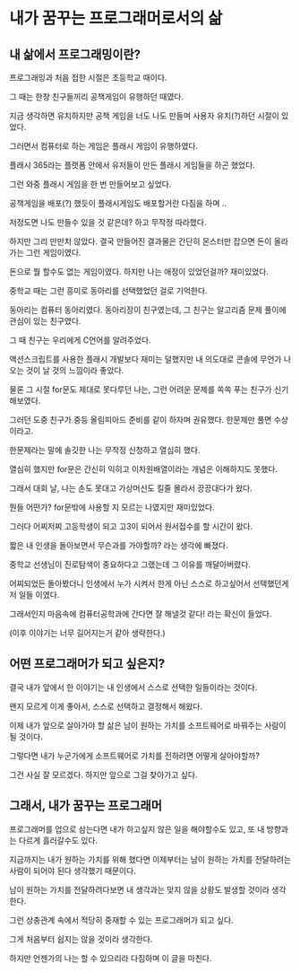 # 내가 꿈꾸는 프로그래머로서의 삶

## 내 삶에서 프로그래밍이란?

프로그래밍과 처음 접한 시절은 초등학교 때이다.

그 때는 한창 친구들끼리 공책게임이 유행하던 때였다.

지금 생각하면 유치하지만 공책 게임을 너도 나도 만들며 사용자 유치(?)하던 시절이 있었다.

그러면서 컴퓨터로 하는 게임은 플래시 게임이 유행하였다.

플래시 365라는 플랫폼 안에서 유저들이 만든 플래시 게임들을 하곤 했었다.

그런 와중 플래시 게임을 한 번 만들어보고 싶었다.

공책게임을 배포(?) 했듯이 플래시게임도 배포할거란 다짐을 하며 ..

저정도면 나도 만들수 있을 것 같은데? 하고 무작정 따라했다.

하지만 그리 만만치 않았다. 결국 만들어진 결과물은 간단히 몬스터만 잡으면 돈이 올라가는 그런 게임이였다.

돈으로 뭘 할수도 없는 게임이였다. 하지만 나는 애정이 있었던걸까? 재미있었다.

중학교 때는 그런 흥미로 동아리를 선택했었던 걸로 기억한다.

동아리는 컴퓨터 동아리였다. 동아리장이 친구였는데, 그 친구는 알고리즘 문제 풀이에 관심이 있는 친구였다.

그 때 친구는 우리에게 C언어를 알려주었다.

액션스크립트를 사용한 플래시 개발보다 재미는 덜했지만 내 의도대로 콘솔에 무언가 나오는 것이 날 것의 느낌이라 좋았다.

물론 그 시절 for문도 제대로 못다루던 나는, 그런 어려운 문제를 쏙쏙 푸는 친구가 신기해보였다.

그러던 도중 친구가 중등 올림피아드 준비를 같이 하자며 권유했다. 한문제만 풀면 수상이라고.

한문제라는 말에 솔깃한 나는 무작정 신청하고 열심히 했다.

열심히 했지만 for문은 간신히 익히고 이차원배열이라는 개념은 이해하지도 못했다.

그래서 대회 날, 나는 손도 못대고 가상머신도 킬줄 몰라서 끙끙대다가 왔다.

뭔들 어떤가? for문밖에 사용할 지 모르는 나였지만 재미있었다.

그러다 어찌저찌 고등학생이 되고 고3이 되어서 원서접수를 할 시간이 왔다.

짧은 내 인생을 돌아보면서 무슨과를 가야할까? 라는 생각에 빠졌다.

중학교 선생님이 진로탐색이 중요하다고 그랬는데 그 이유를 깨달아버렸다.

어찌되었든 돌아봤더니 인생에서 누가 시켜서 한게 아닌 스스로 하고싶어서 선택했던게 저 일들 이였다.

그래서인지 마음속에 컴퓨터공학과에 간다면 잘 해낼것 같다! 라는 확신이 들었다.

(이후 이야기는 너무 길어지는거 같아 생략한다.)

## 어떤 프로그래머가 되고 싶은지?

결국 내가 앞에서 한 이야기는 내 인생에서 스스로 선택한 일들이라는 것이다.

왠지 모르게 이게 좋아서, 스스로 선택하고 결정해서 해왔다.

이제 내가 앞으로 살아가야 할 삶은 남이 원하는 가치를 소프트웨어로 바꿔주는 사람이 될 것이다.

그렇다면 내가 누군가에게 소프트웨어로 가치를 전하려면 어떻게 살아야할까?

그건 사실 잘 모르겠다. 하지만 앞으로 그걸 찾아가고 싶다.

## 그래서, 내가 꿈꾸는 프로그래머

프로그래머를 업으로 삼는다면 내가 하고싶지 않은 일을 해야할수도 있고, 또 내 방향과는 다르게 흘러갈수도 있다.

지금까지는 내가 원하는 가치를 위해 했다면 이제부터는 남이 원하는 가치를 전달하려는 사람이 되어야 된다 생각했기 때문이다.

남이 원하는 가치를 전달하려다보면 내 생각과는 맞지 않을 상황도 발생할 것이라 생각한다.

그런 상충관계 속에서 적당히 중재할 수 있는 프로그래머가 되고 싶다.

그게 처음부터 쉽지는 않을 것이라 생각한다.

하지만 언젠가의 나는 할 수 있으리라 다짐하며 이 글을 마친다.
